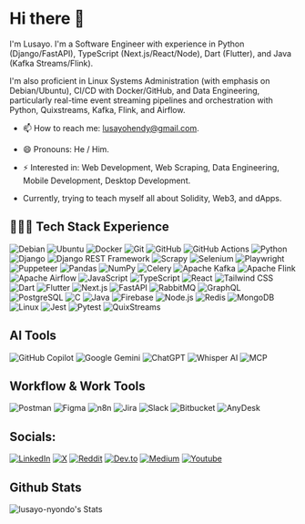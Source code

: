 # Hi there 👋

I'm Lusayo. I'm a Software Engineer with experience in Python (Django/FastAPI), TypeScript (Next.js/React/Node), Dart (Flutter), and Java (Kafka Streams/Flink).

I'm also proficient in Linux Systems Administration (with emphasis on Debian/Ubuntu), CI/CD with Docker/GitHub, and Data Engineering, particularly real-time event streaming pipelines and orchestration with Python, Quixstreams, Kafka, Flink, and Airflow.

- 📫 How to reach me: lusayohendy@gmail.com.
- 😄 Pronouns: He / Him.
- ⚡ Interested in: Web Development, Web Scraping, Data Engineering, Mobile Development, Desktop Development.
  
- Currently, trying to teach myself all about Solidity, Web3, and dApps.

## 👩🏾‍💻 Tech Stack Experience

![Debian](https://img.shields.io/badge/Debian-CB0000?logo=Debian&logoColor=white)
![Ubuntu](https://img.shields.io/badge/Ubuntu-E95420?logo=Ubuntu&logoColor=white)
![Docker](https://img.shields.io/badge/Docker-2496ED?logo=Docker&logoColor=white)
![Git](https://img.shields.io/badge/Git-F05032?logo=Git&logoColor=white)
![GitHub](https://img.shields.io/badge/GitHub-181717?logo=github&logoColor=white)
![GitHub Actions](https://img.shields.io/badge/GitHub_Actions-2088FF?logo=github-actions&logoColor=white)
![Python](https://img.shields.io/badge/Python-3776AB?logo=Python&logoColor=white)
![Django](https://img.shields.io/badge/Django-092E20?logo=Django&logoColor=white)
![Django REST Framework](https://img.shields.io/badge/DRF-0093D0?logo=Django&logoColor=white)
![Scrapy](https://img.shields.io/badge/Scrapy-040404?logo=Scrapy&logoColor=white)
![Selenium](https://img.shields.io/badge/Selenium-43B02A?logo=selenium&logoColor=white)
![Playwright](https://img.shields.io/badge/Playwright-000000?logo=Playwright&logoColor=white)
![Puppeteer](https://img.shields.io/badge/Puppeteer-DD0031?logo=Puppeteer&logoColor=white)
![Pandas](https://img.shields.io/badge/Pandas-150458?logo=Pandas&logoColor=white)
![NumPy](https://img.shields.io/badge/NumPy-013243?logo=NumPy&logoColor=white)
![Celery](https://img.shields.io/badge/Celery-3A9B1B?logo=Celery&logoColor=white)
![Apache Kafka](https://img.shields.io/badge/Apache%20Kafka-231F20?logo=Apache%20Kafka&logoColor=white)
![Apache Flink](https://img.shields.io/badge/Apache%20Flink-00979D?logo=Apache%20Flink&logoColor=white)
![Apache Airflow](https://img.shields.io/badge/Apache%20Airflow-017CEE?logo=Apache%20Airflow&logoColor=white)
![JavaScript](https://img.shields.io/badge/JavaScript-F7DF1E?logo=JavaScript&logoColor=black)
![TypeScript](https://img.shields.io/badge/TypeScript-3178C6?logo=TypeScript&logoColor=white)
![React](https://img.shields.io/badge/React-61DAFB?logo=React&logoColor=black)
![Tailwind CSS](https://img.shields.io/badge/Tailwind%20CSS-06B6D4?logo=Tailwind%20CSS&logoColor=white)
![Dart](https://img.shields.io/badge/Dart-0175C2?logo=Dart&logoColor=white)
![Flutter](https://img.shields.io/badge/Flutter-02569B?logo=Flutter&logoColor=white)
![Next.js](https://img.shields.io/badge/Next.js-000000?logo=Next.js&logoColor=white)
![FastAPI](https://img.shields.io/badge/FastAPI-009688?logo=FastAPI&logoColor=white)
![RabbitMQ](https://img.shields.io/badge/RabbitMQ-FF6600?logo=RabbitMQ&logoColor=white)
![GraphQL](https://img.shields.io/badge/GraphQL-E10098?logo=GraphQL&logoColor=white)
![PostgreSQL](https://img.shields.io/badge/PostgreSQL-4169E1?logo=PostgreSQL&logoColor=white)
![C](https://img.shields.io/badge/C-00599C?logo=C&logoColor=white)
![Java](https://img.shields.io/badge/Java-007396?logo=Java&logoColor=white)
![Firebase](https://img.shields.io/badge/Firebase-FFCA28?logo=Firebase&logoColor=black)
![Node.js](https://img.shields.io/badge/Node.js-339933?logo=Node.js&logoColor=white)
![Redis](https://img.shields.io/badge/Redis-DC382D?logo=Redis&logoColor=white)
![MongoDB](https://img.shields.io/badge/MongoDB-47A248?logo=MongoDB&logoColor=white)
![Linux](https://img.shields.io/badge/Linux-FCC624?logo=Linux&logoColor=black)
![Jest](https://img.shields.io/badge/Jest-C21325?logo=Jest&logoColor=white)
![Pytest](https://img.shields.io/badge/Pytest-505A8D?logo=Pytest&logoColor=white)
![QuixStreams](https://img.shields.io/badge/QuixStreams-0052CC?logo=&logoColor=white)

## AI Tools

![GitHub Copilot](https://img.shields.io/badge/GitHub_Copilot-6CC644?logo=github&logoColor=white)
![Google Gemini](https://img.shields.io/badge/Google_Gemini-4285F4?logo=google&logoColor=white)
![ChatGPT](https://img.shields.io/badge/ChatGPT-10A37F?logo=openai&logoColor=white)
![Whisper AI](https://img.shields.io/badge/Whisper_AI-7E7E7E?logo=apple&logoColor=white)
![MCP](https://img.shields.io/badge/MCP-0F62FE?logo=microsoft&logoColor=white)

## Workflow & Work Tools

![Postman](https://img.shields.io/badge/Postman-FF6C37?logo=postman&logoColor=white)
![Figma](https://img.shields.io/badge/Figma-F24E1E?logo=figma&logoColor=white)
![n8n](https://img.shields.io/badge/n8n-FF3E00?logo=n8n&logoColor=white)
![Jira](https://img.shields.io/badge/Jira-0052CC?logo=jira&logoColor=white)
![Slack](https://img.shields.io/badge/Slack-4A154B?logo=slack&logoColor=white)
![Bitbucket](https://img.shields.io/badge/Bitbucket-0052CC?logo=bitbucket&logoColor=white)
![AnyDesk](https://img.shields.io/badge/AnyDesk-EC0000?logo=anydesk&logoColor=white)

## Socials:
[![LinkedIn](https://img.shields.io/badge/LinkedIn-%230077B5.svg?logo=linkedin&logoColor=white)](https://www.linkedin.com/in/lusayo-nyondo/)
[![X](https://img.shields.io/badge/X-black.svg?logo=X&logoColor=white)](https://x.com/lusayo_ny)
[![Reddit](https://img.shields.io/badge/Reddit-%23FF4500.svg?logo=Reddit&logoColor=white)](https://reddit.com/users/lusayo_ny)
[![Dev.to](https://img.shields.io/badge/Dev.to-black.svg?logo=Dev.to&logoColor=white)](https://dev.to/lusayo_ny)
[![Medium](https://img.shields.io/badge/Medium-black.svg?logo=Medium&logoColor=white)](https://medium.com/@lusayo-nyondo)
[![Youtube](https://img.shields.io/badge/Youtube-red.svg?logo=Youtube&logoColor=white)](https://youtube.com/@project_sayo)

## Github Stats
![lusayo-nyondo's Stats](https://github-readme-stats.vercel.app/api?username=lusayo-nyondo&theme=vue-dark&show_icons=true&hide_border=true&count_private=true)

